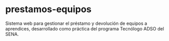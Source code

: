 # prestamos-equipos
Sistema web para gestionar el préstamo y devolución de equipos a aprendices, desarrollado como práctica del programa Tecnólogo ADSO del SENA.
